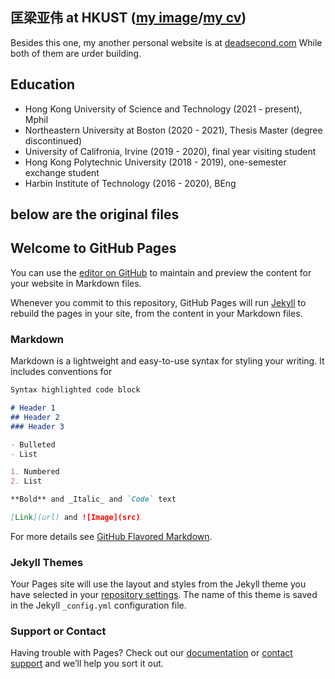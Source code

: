 ## 匡梁亚伟 at HKUST ([my image](https://github.com/klyw1998/LiangyaweiKuang/blob/gh-pages/Image.jpeg)/[my cv](https://github.com/klyw1998/LiangyaweiKuang/blob/gh-pages/Curriculum%20vitae.pdf))

Besides this one, my another personal website is at [deadsecond.com](https://www.deadsecond.com)
While both of them are urder building.

## Education

- Hong Kong University of Science and Technology (2021 - present), Mphil
- Northeastern University at Boston (2020 - 2021), Thesis Master (degree discontinued)
- University of Califronia, Irvine (2019 - 2020), final year visiting student 
- Hong Kong Polytechnic University (2018 - 2019), one-semester exchange student
- Harbin Institute of Technology (2016 - 2020), BEng

## below are the original files
## Welcome to GitHub Pages

You can use the [editor on GitHub](https://github.com/klyw1998/LiangyaweiKuang.github.io/edit/gh-pages/index.md) to maintain and preview the content for your website in Markdown files.

Whenever you commit to this repository, GitHub Pages will run [Jekyll](https://jekyllrb.com/) to rebuild the pages in your site, from the content in your Markdown files.

### Markdown

Markdown is a lightweight and easy-to-use syntax for styling your writing. It includes conventions for

```markdown
Syntax highlighted code block

# Header 1
## Header 2
### Header 3

- Bulleted
- List

1. Numbered
2. List

**Bold** and _Italic_ and `Code` text

[Link](url) and ![Image](src)
```

For more details see [GitHub Flavored Markdown](https://guides.github.com/features/mastering-markdown/).

### Jekyll Themes

Your Pages site will use the layout and styles from the Jekyll theme you have selected in your [repository settings](https://github.com/klyw1998/LiangyaweiKuang.github.io/settings). The name of this theme is saved in the Jekyll `_config.yml` configuration file.

### Support or Contact

Having trouble with Pages? Check out our [documentation](https://docs.github.com/categories/github-pages-basics/) or [contact support](https://github.com/contact) and we’ll help you sort it out.
